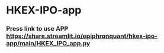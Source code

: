# HKEX-IPO-app
### Press link to use APP https://share.streamlit.io/epiphronquant/hkex-ipo-app/main/HKEX_IPO_app.py
